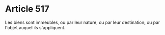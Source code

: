 # Article 517

Les biens sont immeubles, ou par leur nature, ou par leur destination, ou par l'objet auquel ils s'appliquent.
